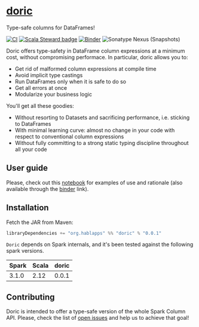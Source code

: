 # [doric](https://en.wikipedia.org/wiki/Doric_order)

Type-safe columns for DataFrames!

[![CI](https://github.com/hablapps/doric/actions/workflows/ci.yml/badge.svg)](https://github.com/hablapps/doric/actions/workflows/ci.yml)
[![Scala Steward badge](https://img.shields.io/badge/Scala_Steward-helping-blue.svg?style=flat&logo=data:image/png;base64,iVBORw0KGgoAAAANSUhEUgAAAA4AAAAQCAMAAAARSr4IAAAAVFBMVEUAAACHjojlOy5NWlrKzcYRKjGFjIbp293YycuLa3pYY2LSqql4f3pCUFTgSjNodYRmcXUsPD/NTTbjRS+2jomhgnzNc223cGvZS0HaSD0XLjbaSjElhIr+AAAAAXRSTlMAQObYZgAAAHlJREFUCNdNyosOwyAIhWHAQS1Vt7a77/3fcxxdmv0xwmckutAR1nkm4ggbyEcg/wWmlGLDAA3oL50xi6fk5ffZ3E2E3QfZDCcCN2YtbEWZt+Drc6u6rlqv7Uk0LdKqqr5rk2UCRXOk0vmQKGfc94nOJyQjouF9H/wCc9gECEYfONoAAAAASUVORK5CYII=)](https://scala-steward.org)
[![Binder](https://mybinder.org/badge_logo.svg)](https://mybinder.org/v2/gh/hablapps/doric/HEAD?filepath=notebooks/README.ipynb)
![Sonatype Nexus (Snapshots)](https://img.shields.io/nexus/s/org.hablapps/doric_2.12?server=https%3A%2F%2Foss.sonatype.org%2F)

Doric offers type-safety in DataFrame column expressions at a minimum
cost, without compromising performace. In particular, doric allows you
to:

* Get rid of malformed column expressions at compile time
* Avoid implicit type castings
* Run DataFrames only when it is safe to do so
* Get all errors at once
* Modularize your business logic

You'll get all these goodies: 

* Without resorting to Datasets and sacrificing performance, i.e. sticking to DataFrames
* With minimal learning curve: almost no change in your code with respect to conventional column expressions
* Without fully committing to a strong static typing discipline throughout all your code

## User guide

Please, check out this [notebook](notebooks/README.ipynb) for examples
of use and rationale (also available through the
[binder](https://mybinder.org/v2/gh/hablapps/doric/HEAD?filepath=notebooks/README.ipynb)
link).

## Installation

Fetch the JAR from Maven:

```scala
libraryDependencies += "org.hablapps" %% "doric" % "0.0.1"
```

`Doric` depends on Spark internals, and it's been tested against the
following spark versions.

| Spark | Scala | doric  |
|-------|-------|-------|
| 3.1.0 | 2.12  | 0.0.1 |


## Contributing 

Doric is intended to offer a type-safe version of the whole Spark
Column API. Please, check the list of [open
issues](https://github.com/hablapps/doric/issues) and help us to
achieve that goal!
